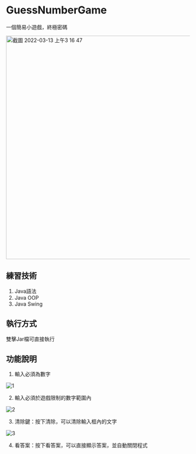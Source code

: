 # GuessNumberGame
一個簡易小遊戲，終極密碼

<img width="612" alt="截圖 2022-03-13 上午3 16 47" src="https://user-images.githubusercontent.com/68499661/158031833-38950791-f596-4cae-b84d-768ac8a285bf.png">

## 練習技術
1. Java語法
2. Java OOP
3. Java Swing

## 執行方式
雙擊Jar檔可直接執行

## 功能說明
1. 輸入必須為數字

![1](https://user-images.githubusercontent.com/68499661/158032805-8947b994-8e7b-41a8-93a3-a2abc3ad9872.gif)

2. 輸入必須於遊戲限制的數字範圍內

![2](https://user-images.githubusercontent.com/68499661/158032750-93756dd1-c996-456d-8a8c-13e5742851f8.gif)

3. 清除鍵：按下清除，可以清除輸入框內的文字

![3](https://user-images.githubusercontent.com/68499661/158032984-ac3337ee-3641-4a7f-aca1-10785f33e670.gif)

4. 看答案：按下看答案，可以直接顯示答案，並自動關閉程式


